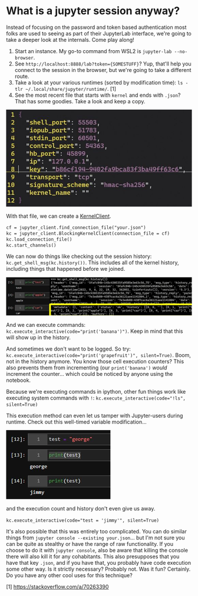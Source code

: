 # What is a jupyter session anyway?

Instead of focusing on the password and token based authentication most folks are used to seeing as part of their JupyterLab interface, we're going to take a deeper look at the internals. Come play along!

1. Start an instance. My go-to command from WSL2 is `jupyter-lab --no-browser`.
2. See `http://localhost:8888/lab?token={SOMESTUFF}`? Yup, that'll help you connect to the session in the browser, but we're going to take a different route.
3. Take a look at your various runtimes (sorted by modification time): `ls -tlr ~/.local/share/jupyter/runtime/`. [1]
4. See the most recent file that starts with `kernel` and ends with `.json`? That has some goodies. Take a look and keep a copy. 

![kerneljson](img/kerneljson.JPG)

With that file, we can create a [KernelClient](https://jupyter-client.readthedocs.io/en/stable/api/client.html).

```
cf = jupyter_client.find_connection_file("your.json")
kc = jupyter_client.BlockingKernelClient(connection_file = cf)
kc.load_connection_file()
kc.start_channels()
```

We can now do things like checking out the session history: `kc.get_shell_msg(kc.history())`. This includes all of the kernel history, including things that happened before we joined.

![history](img/history.JPG)

And we can execute commands: `kc.execute_interactive(code="print('banana')")`. Keep in mind that this will show up in the history.

And sometimes we don't want to be logged. So try: `kc.execute_interactive(code="print('grapefruit')", silent=True)`. Boom, not in the history anymore. You know those cell execution counters? This also prevents them from incrementing (our `print('banana')` _would_ increment the counter... which could be noticed by anyone using the notebook.

Because we're executing commands in ipython, other fun things work like executing system commands with `!`: `kc.execute_interactive(code="!ls", silent=True)`

This execution method can even let us tamper with Jupyter-users during runtime. Check out this well-timed variable modification...

![runtime](img/runtime.JPG)

and the execution count and history don't even give us away.

`kc.execute_interactive(code="test = 'jimmy'", silent=True)`

It's also possible that this was entirely too complicated. You can do similar things from `jupyter console --existing your.json`... but I'm not sure you can be quite as stealthy or have the range of raw functionality. If you choose to do it with `jupyter console`, also be aware that killing the console there will also kill it for any cohabitants. This also presupposes that you have that key `.json`, and if you have that, you probably have code execution some other way. Is it strictly necessary? Probably not. Was it fun? Certainly. Do you have any other cool uses for this technique?


[1] https://stackoverflow.com/a/70263390
